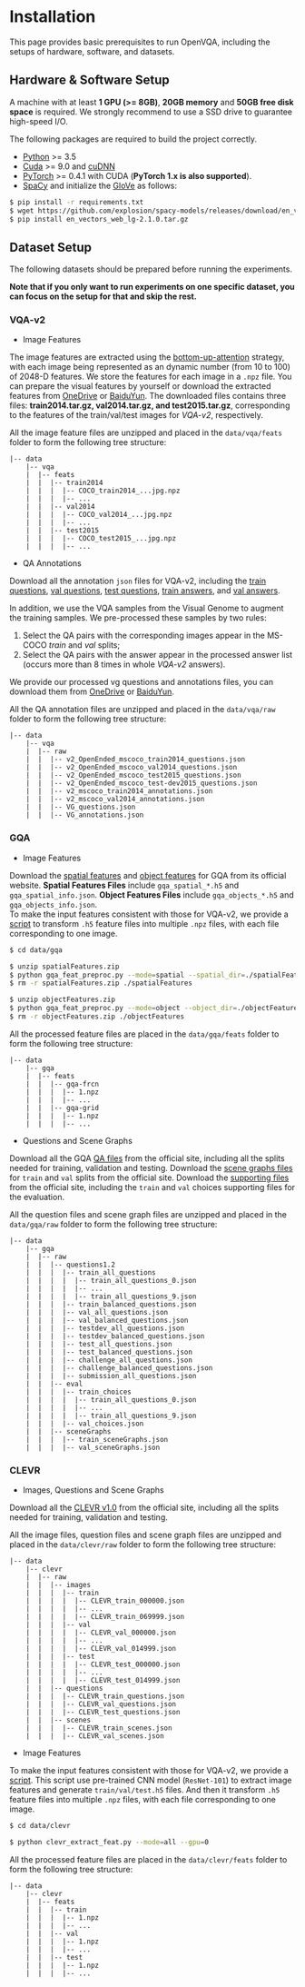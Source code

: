 # Installation

This page provides basic prerequisites to run OpenVQA, including the setups of hardware, software, and datasets.

## Hardware & Software Setup

A machine with at least **1 GPU (>= 8GB)**, **20GB memory** and **50GB free disk space** is required.  We strongly recommend to use a SSD drive to guarantee high-speed I/O.

The following packages are required to build the project correctly.

- [Python](https://www.python.org/downloads/) >= 3.5
- [Cuda](https://developer.nvidia.com/cuda-toolkit) >= 9.0 and [cuDNN](https://developer.nvidia.com/cudnn)
- [PyTorch](http://pytorch.org/) >= 0.4.1 with CUDA (**PyTorch 1.x is also supported**).
- [SpaCy](https://spacy.io/) and initialize the [GloVe](https://github.com/explosion/spacy-models/releases/download/en_vectors_web_lg-2.1.0/en_vectors_web_lg-2.1.0.tar.gz) as follows:

```bash
$ pip install -r requirements.txt
$ wget https://github.com/explosion/spacy-models/releases/download/en_vectors_web_lg-2.1.0/en_vectors_web_lg-2.1.0.tar.gz -O en_vectors_web_lg-2.1.0.tar.gz
$ pip install en_vectors_web_lg-2.1.0.tar.gz
```

## Dataset Setup

The following datasets should be prepared before running the experiments. 

**Note that if you only want to run experiments on one specific dataset, you can focus on the setup for that and skip the rest.** 

### VQA-v2

- Image Features

The image features are extracted using the [bottom-up-attention](https://github.com/peteanderson80/bottom-up-attention) strategy, with each image being represented as an dynamic number (from 10 to 100) of 2048-D features. We store the features for each image in a `.npz` file. You can prepare the visual features by yourself or download the extracted features from [OneDrive](https://awma1-my.sharepoint.com/:f:/g/personal/yuz_l0_tn/EsfBlbmK1QZFhCOFpr4c5HUBzUV0aH2h1McnPG1jWAxytQ?e=2BZl8O) or [BaiduYun](https://pan.baidu.com/s/1C7jIWgM3hFPv-YXJexItgw#list/path=%2F). The downloaded files contains three files: **train2014.tar.gz, val2014.tar.gz, and test2015.tar.gz**, corresponding to the features of the train/val/test images for *VQA-v2*, respectively. 

All the image feature files are unzipped and placed in the `data/vqa/feats` folder to form the following tree structure:

```
|-- data
	|-- vqa
	|  |-- feats
	|  |  |-- train2014
	|  |  |  |-- COCO_train2014_...jpg.npz
	|  |  |  |-- ...
	|  |  |-- val2014
	|  |  |  |-- COCO_val2014_...jpg.npz
	|  |  |  |-- ...
	|  |  |-- test2015
	|  |  |  |-- COCO_test2015_...jpg.npz
	|  |  |  |-- ...
```

- QA Annotations

Download all the annotation `json` files for VQA-v2, including the [train questions](https://s3.amazonaws.com/cvmlp/vqa/mscoco/vqa/v2_Questions_Train_mscoco.zip), [val questions](https://s3.amazonaws.com/cvmlp/vqa/mscoco/vqa/v2_Questions_Val_mscoco.zip), [test questions](https://s3.amazonaws.com/cvmlp/vqa/mscoco/vqa/v2_Questions_Test_mscoco.zip), [train answers](https://s3.amazonaws.com/cvmlp/vqa/mscoco/vqa/v2_Annotations_Train_mscoco.zip), and [val answers](https://s3.amazonaws.com/cvmlp/vqa/mscoco/vqa/v2_Annotations_Val_mscoco.zip). 

In addition, we use the VQA samples from the Visual Genome to augment the training samples. We pre-processed these samples by two rules: 

1. Select the QA pairs with the corresponding images appear in the MS-COCO *train* and *val* splits; 
2. Select the QA pairs with the answer appear in the processed answer list (occurs more than 8 times in whole *VQA-v2* answers).

We provide our processed vg questions and annotations files, you can download them from [OneDrive](https://awma1-my.sharepoint.com/:f:/g/personal/yuz_l0_tn/EmVHVeGdck1IifPczGmXoaMBFiSvsegA6tf_PqxL3HXclw) or [BaiduYun](https://pan.baidu.com/s/1QCOtSxJGQA01DnhUg7FFtQ#list/path=%2F).

All the QA annotation files are unzipped and placed in the `data/vqa/raw` folder to form the following tree structure:

```
|-- data
	|-- vqa
	|  |-- raw
	|  |  |-- v2_OpenEnded_mscoco_train2014_questions.json
	|  |  |-- v2_OpenEnded_mscoco_val2014_questions.json
	|  |  |-- v2_OpenEnded_mscoco_test2015_questions.json
	|  |  |-- v2_OpenEnded_mscoco_test-dev2015_questions.json
	|  |  |-- v2_mscoco_train2014_annotations.json
	|  |  |-- v2_mscoco_val2014_annotations.json
	|  |  |-- VG_questions.json
	|  |  |-- VG_annotations.json

```

### GQA

- Image Features
  
Download the [spatial features](https://nlp.stanford.edu/data/gqa/spatialFeatures.zip) and [object features](https://nlp.stanford.edu/data/gqa/objectFeatures.zip) for GQA from its official website. **Spatial Features Files** include `gqa_spatial_*.h5` and `gqa_spatial_info.json`. **Object Features Files** include `gqa_objects_*.h5` and `gqa_objects_info.json`.  
To make the input features consistent with those for VQA-v2, we provide a [script](https://github.com/MILVLG/openvqa/tree/master/data/gqa/gqa_feat_preproc.py) to transform `.h5` feature files into multiple `.npz` files, with each file corresponding to one image. 

```bash
$ cd data/gqa

$ unzip spatialFeatures.zip
$ python gqa_feat_preproc.py --mode=spatial --spatial_dir=./spatialFeatures --out_dir=./feats/gqa-grid
$ rm -r spatialFeatures.zip ./spatialFeatures

$ unzip objectFeatures.zip
$ python gqa_feat_preproc.py --mode=object --object_dir=./objectFeatures --out_dir=./feats/gqa-frcn
$ rm -r objectFeatures.zip ./objectFeatures
```

All the processed feature files are placed in the `data/gqa/feats` folder to form the following tree structure:

```
|-- data
	|-- gqa
	|  |-- feats
	|  |  |-- gqa-frcn
	|  |  |  |-- 1.npz
	|  |  |  |-- ...
	|  |  |-- gqa-grid
	|  |  |  |-- 1.npz
	|  |  |  |-- ...
```

- Questions and Scene Graphs

Download all the GQA [QA files](https://nlp.stanford.edu/data/gqa/questions1.2.zip) from the official site, including all the splits needed for training, validation and testing. Download the [scene graphs files](https://nlp.stanford.edu/data/gqa/sceneGraphs.zip) for `train` and `val` splits from the official site. Download  the [supporting files](https://nlp.stanford.edu/data/gqa/eval.zip) from the official site, including the `train` and `val` choices supporting files for the evaluation.  

All the question files and scene graph files are unzipped and placed in the `data/gqa/raw` folder to form the following tree structure:

```
|-- data
	|-- gqa
	|  |-- raw
	|  |  |-- questions1.2
	|  |  |  |-- train_all_questions
	|  |  |  |  |-- train_all_questions_0.json
	|  |  |  |  |-- ...
	|  |  |  |  |-- train_all_questions_9.json
	|  |  |  |-- train_balanced_questions.json
	|  |  |  |-- val_all_questions.json
	|  |  |  |-- val_balanced_questions.json
	|  |  |  |-- testdev_all_questions.json
	|  |  |  |-- testdev_balanced_questions.json
	|  |  |  |-- test_all_questions.json
	|  |  |  |-- test_balanced_questions.json
	|  |  |  |-- challenge_all_questions.json
	|  |  |  |-- challenge_balanced_questions.json
	|  |  |  |-- submission_all_questions.json
	|  |  |-- eval
	|  |  |  |-- train_choices
	|  |  |  |  |-- train_all_questions_0.json
	|  |  |  |  |-- ...
	|  |  |  |  |-- train_all_questions_9.json
	|  |  |  |-- val_choices.json
	|  |  |-- sceneGraphs
	|  |  |  |-- train_sceneGraphs.json
	|  |  |  |-- val_sceneGraphs.json
```

### CLEVR

- Images, Questions and Scene Graphs

Download all the [CLEVR v1.0](https://dl.fbaipublicfiles.com/clevr/CLEVR_v1.0.zip) from the official site, including all the splits needed for training, validation and testing.  

All the image files, question files and scene graph files are unzipped and placed in the `data/clevr/raw` folder to form the following tree structure:

```
|-- data
	|-- clevr
	|  |-- raw
	|  |  |-- images
	|  |  |  |-- train
	|  |  |  |  |-- CLEVR_train_000000.json
	|  |  |  |  |-- ...
	|  |  |  |  |-- CLEVR_train_069999.json
	|  |  |  |-- val
	|  |  |  |  |-- CLEVR_val_000000.json
	|  |  |  |  |-- ...
	|  |  |  |  |-- CLEVR_val_014999.json
	|  |  |  |-- test
	|  |  |  |  |-- CLEVR_test_000000.json
	|  |  |  |  |-- ...
	|  |  |  |  |-- CLEVR_test_014999.json
	|  |  |-- questions
	|  |  |  |-- CLEVR_train_questions.json
	|  |  |  |-- CLEVR_val_questions.json
	|  |  |  |-- CLEVR_test_questions.json
	|  |  |-- scenes
	|  |  |  |-- CLEVR_train_scenes.json
	|  |  |  |-- CLEVR_val_scenes.json
```

- Image Features
  
To make the input features consistent with those for VQA-v2, we provide a [script](https://github.com/MILVLG/openvqa/tree/master/data/clevr/clevr_extract_feat.py). This script use pre-trained CNN model (`ResNet-101`) to extract image features and generate `train/val/test.h5` files. And then it transform `.h5` feature files into multiple `.npz` files, with each file corresponding to one image. 

```bash
$ cd data/clevr

$ python clevr_extract_feat.py --mode=all --gpu=0
```

All the processed feature files are placed in the `data/clevr/feats` folder to form the following tree structure:

```
|-- data
	|-- clevr
	|  |-- feats
	|  |  |-- train
	|  |  |  |-- 1.npz
	|  |  |  |-- ...
	|  |  |-- val
	|  |  |  |-- 1.npz
	|  |  |  |-- ...
	|  |  |-- test
	|  |  |  |-- 1.npz
	|  |  |  |-- ...
```